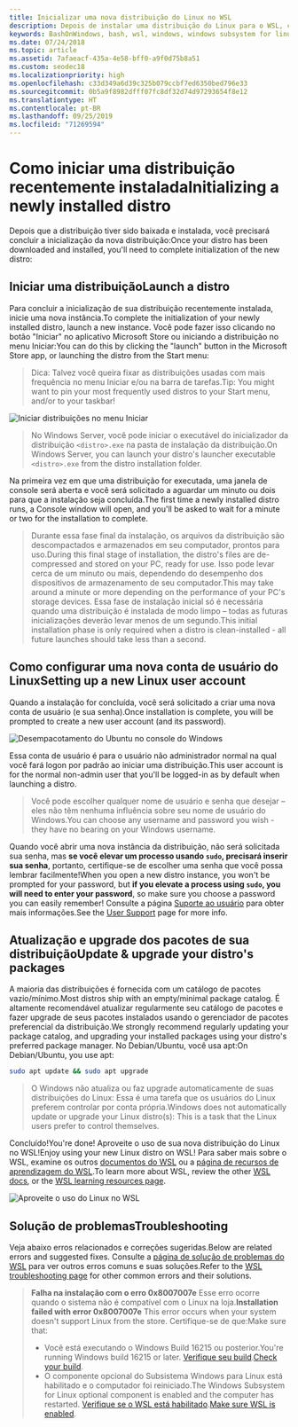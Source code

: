 ```yaml
---
title: Inicializar uma nova distribuição do Linux no WSL
description: Depois de instalar uma distribuição do Linux para o WSL, conclua a inicialização seguindo estas etapas simples
keywords: BashOnWindows, bash, wsl, windows, windows subsystem for linux, windowssubsystem, ubuntu, debian, suse, windows 10
ms.date: 07/24/2018
ms.topic: article
ms.assetid: 7afaeacf-435a-4e58-bff0-a9f0d75b8a51
ms.custom: seodec18
ms.localizationpriority: high
ms.openlocfilehash: c33d349a6d39c325b079ccbf7ed6350bed796e33
ms.sourcegitcommit: 0b5a9f8982dfff07fc8df32d74d97293654f8e12
ms.translationtype: HT
ms.contentlocale: pt-BR
ms.lasthandoff: 09/25/2019
ms.locfileid: "71269594"
---
```

# <a name="initializing-a-newly-installed-distro"></a><span data-ttu-id="432dd-104">Como iniciar uma distribuição recentemente instalada</span><span class="sxs-lookup"><span data-stu-id="432dd-104">Initializing a newly installed distro</span></span>
<span data-ttu-id="432dd-105">Depois que a distribuição tiver sido baixada e instalada, você precisará concluir a inicialização da nova distribuição:</span><span class="sxs-lookup"><span data-stu-id="432dd-105">Once your distro has been downloaded and installed, you'll need to complete initialization of the new distro:</span></span>

## <a name="launch-a-distro"></a><span data-ttu-id="432dd-106">Iniciar uma distribuição</span><span class="sxs-lookup"><span data-stu-id="432dd-106">Launch a distro</span></span>
<span data-ttu-id="432dd-107">Para concluir a inicialização de sua distribuição recentemente instalada, inicie uma nova instância.</span><span class="sxs-lookup"><span data-stu-id="432dd-107">To complete the initialization of your newly installed distro, launch a new instance.</span></span> <span data-ttu-id="432dd-108">Você pode fazer isso clicando no botão "Iniciar" no aplicativo Microsoft Store ou iniciando a distribuição no menu Iniciar:</span><span class="sxs-lookup"><span data-stu-id="432dd-108">You can do this by clicking the "launch" button in the Microsoft Store app, or launching the distro from the Start menu:</span></span>

> <span data-ttu-id="432dd-109">Dica: Talvez você queira fixar as distribuições usadas com mais frequência no menu Iniciar e/ou na barra de tarefas.</span><span class="sxs-lookup"><span data-stu-id="432dd-109">Tip: You might want to pin your most frequently used distros to your Start menu, and/or to your taskbar!</span></span>

![Iniciar distribuições no menu Iniciar](media/start-menu.png)

> <span data-ttu-id="432dd-111">No Windows Server, você pode iniciar o executável do inicializador da distribuição `<distro>.exe` na pasta de instalação da distribuição.</span><span class="sxs-lookup"><span data-stu-id="432dd-111">On Windows Server, you can launch your distro's launcher executable `<distro>.exe` from the distro installation folder.</span></span>

<span data-ttu-id="432dd-112">Na primeira vez em que uma distribuição for executada, uma janela de console será aberta e você será solicitado a aguardar um minuto ou dois para que a instalação seja concluída.</span><span class="sxs-lookup"><span data-stu-id="432dd-112">The first time a newly installed distro runs, a Console window will open, and you'll be asked to wait for a minute or two for the installation to complete.</span></span>

> <span data-ttu-id="432dd-113">Durante essa fase final da instalação, os arquivos da distribuição são descompactados e armazenados em seu computador, prontos para uso.</span><span class="sxs-lookup"><span data-stu-id="432dd-113">During this final stage of installation, the distro's files are de-compressed and stored on your PC, ready for use.</span></span> <span data-ttu-id="432dd-114">Isso pode levar cerca de um minuto ou mais, dependendo do desempenho dos dispositivos de armazenamento de seu computador.</span><span class="sxs-lookup"><span data-stu-id="432dd-114">This may take around a minute or more depending on the performance of your PC's storage devices.</span></span> <span data-ttu-id="432dd-115">Essa fase de instalação inicial só é necessária quando uma distribuição é instalada de modo limpo – todas as futuras inicializações deverão levar menos de um segundo.</span><span class="sxs-lookup"><span data-stu-id="432dd-115">This initial installation phase is only required when a distro is clean-installed - all future launches should take less than a second.</span></span>

## <a name="setting-up-a-new-linux-user-account"></a><span data-ttu-id="432dd-116">Como configurar uma nova conta de usuário do Linux</span><span class="sxs-lookup"><span data-stu-id="432dd-116">Setting up a new Linux user account</span></span>

<span data-ttu-id="432dd-117">Quando a instalação for concluída, você será solicitado a criar uma nova conta de usuário (e sua senha).</span><span class="sxs-lookup"><span data-stu-id="432dd-117">Once installation is complete, you will be prompted to create a new user account (and its password).</span></span> 

![Desempacotamento do Ubuntu no console do Windows](media/UbuntuInstall.png)

<span data-ttu-id="432dd-119">Essa conta de usuário é para o usuário não administrador normal na qual você fará logon por padrão ao iniciar uma distribuição.</span><span class="sxs-lookup"><span data-stu-id="432dd-119">This user account is for the normal non-admin user that you'll be logged-in as by default when launching a distro.</span></span>

> <span data-ttu-id="432dd-120">Você pode escolher qualquer nome de usuário e senha que desejar – eles não têm nenhuma influência sobre seu nome de usuário do Windows.</span><span class="sxs-lookup"><span data-stu-id="432dd-120">You can choose any username and password you wish - they have no bearing on your Windows username.</span></span> 

<span data-ttu-id="432dd-121">Quando você abrir uma nova instância da distribuição, não será solicitada sua senha, mas **se você elevar um processo usando `sudo`, precisará inserir sua senha**, portanto, certifique-se de escolher uma senha que você possa lembrar facilmente!</span><span class="sxs-lookup"><span data-stu-id="432dd-121">When you open a new distro instance, you won't be prompted for your password, but **if you elevate a process using `sudo`, you will need to enter your password**, so make sure you choose a password you can easily remember!</span></span> <span data-ttu-id="432dd-122">Consulte a página [Suporte ao usuário](user-support.md) para obter mais informações.</span><span class="sxs-lookup"><span data-stu-id="432dd-122">See the [User Support](user-support.md) page for more info.</span></span>

## <a name="update--upgrade-your-distros-packages"></a><span data-ttu-id="432dd-123">Atualização e upgrade dos pacotes de sua distribuição</span><span class="sxs-lookup"><span data-stu-id="432dd-123">Update & upgrade your distro's packages</span></span>

<span data-ttu-id="432dd-124">A maioria das distribuições é fornecida com um catálogo de pacotes vazio/mínimo.</span><span class="sxs-lookup"><span data-stu-id="432dd-124">Most distros ship with an empty/minimal package catalog.</span></span> <span data-ttu-id="432dd-125">É altamente recomendável atualizar regularmente seu catálogo de pacotes e fazer upgrade de seus pacotes instalados usando o gerenciador de pacotes preferencial da distribuição.</span><span class="sxs-lookup"><span data-stu-id="432dd-125">We strongly recommend regularly updating your package catalog, and upgrading your installed packages using your distro's preferred package manager.</span></span> <span data-ttu-id="432dd-126">No Debian/Ubuntu, você usa apt:</span><span class="sxs-lookup"><span data-stu-id="432dd-126">On Debian/Ubuntu, you use apt:</span></span>

```bash
sudo apt update && sudo apt upgrade
```

> <span data-ttu-id="432dd-127">O Windows não atualiza ou faz upgrade automaticamente de suas distribuições do Linux: Essa é uma tarefa que os usuários do Linux preferem controlar por conta própria.</span><span class="sxs-lookup"><span data-stu-id="432dd-127">Windows does not automatically update or upgrade your Linux distro(s): This is a task that the Linux users prefer to control themselves.</span></span>

<span data-ttu-id="432dd-128">Concluído!</span><span class="sxs-lookup"><span data-stu-id="432dd-128">You're done!</span></span> <span data-ttu-id="432dd-129">Aproveite o uso de sua nova distribuição do Linux no WSL!</span><span class="sxs-lookup"><span data-stu-id="432dd-129">Enjoy using your new Linux distro on WSL!</span></span> <span data-ttu-id="432dd-130">Para saber mais sobre o WSL, examine os outros [documentos do WSL](https://aka.ms/wsldocs) ou a [página de recursos de aprendizagem do WSL](https://aka.ms/learnwsl).</span><span class="sxs-lookup"><span data-stu-id="432dd-130">To learn more about WSL, review the other [WSL docs](https://aka.ms/wsldocs), or the [WSL learning resources page](https://aka.ms/learnwsl).</span></span>

![Aproveite o uso do Linux no WSL](media/linux-on-wsl.png)

## <a name="troubleshooting"></a><span data-ttu-id="432dd-132">Solução de problemas</span><span class="sxs-lookup"><span data-stu-id="432dd-132">Troubleshooting</span></span>

<span data-ttu-id="432dd-133">Veja abaixo erros relacionados e correções sugeridas.</span><span class="sxs-lookup"><span data-stu-id="432dd-133">Below are related errors and suggested fixes.</span></span> <span data-ttu-id="432dd-134">Consulte a [página de solução de problemas do WSL](troubleshooting.md) para ver outros erros comuns e suas soluções.</span><span class="sxs-lookup"><span data-stu-id="432dd-134">Refer to the [WSL troubleshooting page](troubleshooting.md) for other common errors and their solutions.</span></span>

> <span data-ttu-id="432dd-135">**Falha na instalação com o erro 0x8007007e** Esse erro ocorre quando o sistema não é compatível com o Linux na loja.</span><span class="sxs-lookup"><span data-stu-id="432dd-135">**Installation failed with error 0x8007007e** This error occurs when your system doesn't support Linux from the store.</span></span>  <span data-ttu-id="432dd-136">Certifique-se de que:</span><span class="sxs-lookup"><span data-stu-id="432dd-136">Make sure that:</span></span>
> * <span data-ttu-id="432dd-137">Você está executando o Windows Build 16215 ou posterior.</span><span class="sxs-lookup"><span data-stu-id="432dd-137">You're running Windows build 16215 or later.</span></span> <span data-ttu-id="432dd-138">[Verifique seu build](troubleshooting.md#check-your-build-number).</span><span class="sxs-lookup"><span data-stu-id="432dd-138">[Check your build](troubleshooting.md#check-your-build-number).</span></span>
> * <span data-ttu-id="432dd-139">O componente opcional do Subsistema Windows para Linux está habilitado e o computador foi reiniciado.</span><span class="sxs-lookup"><span data-stu-id="432dd-139">The Windows Subsystem for Linux optional component is enabled and the computer has restarted.</span></span>  <span data-ttu-id="432dd-140">[Verifique se o WSL está habilitado](troubleshooting.md#confirm-wsl-is-enabled).</span><span class="sxs-lookup"><span data-stu-id="432dd-140">[Make sure WSL is enabled](troubleshooting.md#confirm-wsl-is-enabled).</span></span>
